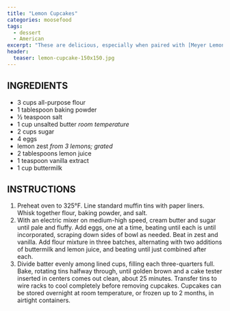 ```yaml
---
title: "Lemon Cupcakes"
categories: moosefood
tags: 
  - dessert
  - American
excerpt: "These are delicious, especially when paired with [Meyer Lemon Cream Cheese Frosting](!SITE_URL!/moosefood/meyer-lemon-cream-cheese-frosting). [Blueberry Buttercream Frosting](!SITE_URL!/moosefood/blueberry-buttercream-frosting) also sounds fabulous! We prefer Meyer Lemons."
header:
  teaser: lemon-cupcake-150x150.jpg
---
```


## INGREDIENTS
* 3 cups all-purpose flour
* 1 tablespoon baking powder
* ½ teaspoon salt
* 1 cup unsalted butter *room temperature*
* 2 cups sugar
* 4 eggs
* lemon zest *from 3 lemons; grated*
* 2 tablespoons lemon juice
* 1 teaspoon vanilla extract
* 1 cup buttermilk

## INSTRUCTIONS
1. Preheat oven to 325°F. Line standard muffin tins with paper liners. Whisk together flour, baking powder, and salt.
2. With an electric mixer on medium-high speed, cream butter and sugar until pale and fluffy. Add eggs, one at a time, beating until each is until incorporated, scraping down sides of bowl as needed. Beat in zest and vanilla. Add flour mixture in three batches, alternating with two additions of buttermilk and lemon juice, and beating until just combined after each.
3. Divide batter evenly among lined cups, filling each three-quarters full. Bake, rotating tins halfway through, until golden brown and a cake tester inserted in centers comes out clean, about 25 minutes. Transfer tins to wire racks to cool completely before removing cupcakes. Cupcakes can be stored overnight at room temperature, or frozen up to 2 months, in airtight containers.
